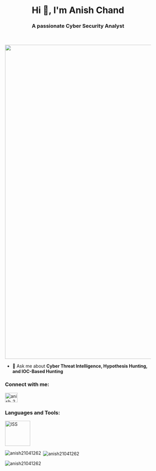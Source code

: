 <h1 align="center">Hi 👋, I'm Anish Chand </h1>
<h3 align="center">A passionate Cyber Security Analyst </h3>

<!-- Background style -->
<div style="background-image: url('https://miro.medium.com/v2/1*UoAzT59OgVfxJUMkeVCbKg.jpeg'); background-size: cover; padding: 20px;">

<!-- Main image enlarged -->
<p align="center"> 
  <img src="https://www.cxoinsightme.com/wp-content/uploads/2021/03/shutterstock_1156539508-scaled.jpg" width="1000"/> 
</p>

- 💬 Ask me about **Cyber Threat Intelligence, Hypothesis Hunting, and IOC-Based Hunting**

<h3 align="left">Connect with me:</h3>
<p align="left">
<a href="https://www.leetcode.com/anish_21041262" target="blank"><img align="center" src="https://raw.githubusercontent.com/rahuldkjain/github-profile-readme-generator/master/src/images/icons/Social/leet-code.svg" alt="anish_21041262" height="30" width="40" /></a>
</p>

<h3 align="left">Languages and Tools:</h3>
<p align="left"> 
  <!-- Only ISS logo (no link, no redirect) -->
  <img src="https://upload.wikimedia.org/wikipedia/commons/d/d0/International_Space_Station.svg" alt="ISS" width="80" height="80"/> 
</p>

<!-- Stats Section -->
<p><img align="left" src="https://github-readme-stats.vercel.app/api/top-langs?username=anish21041262&show_icons=true&locale=en&layout=compact" alt="anish21041262" /></p>

<p>&nbsp;<img align="center" src="https://github-readme-stats.vercel.app/api?username=anish21041262&show_icons=true&locale=en" alt="anish21041262" /></p>

<p><img align="center" src="https://github-readme-streak-stats.herokuapp.com/?user=anish21041262&" alt="anish21041262" /></p>

</div>

